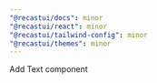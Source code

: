 ```yaml
---
"@recastui/docs": minor
"@recastui/react": minor
"@recastui/tailwind-config": minor
"@recastui/themes": minor
---
```


Add Text component
